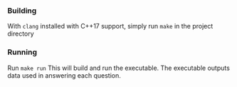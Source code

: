 
### Building
With `clang` installed with C++17 support, simply run `make` in the project directory

### Running
Run `make run`
This will build and run the executable. The executable outputs data used in answering each question.
